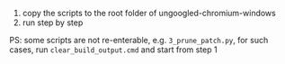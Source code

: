 1. copy the scripts to the root folder of ungoogled-chromium-windows
2. run step by step

PS: some scripts are not re-enterable, e.g. `3_prune_patch.py`, for such cases, run `clear_build_output.cmd` and start from step 1